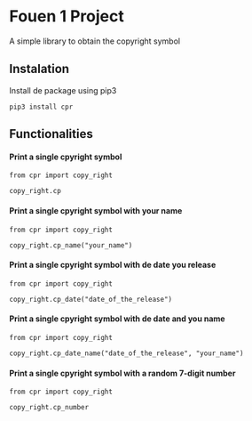 # Fouen 1 Project

A simple library to obtain the copyright symbol

## Instalation

Install de package using pip3

```
pip3 install cpr
```

## Functionalities

#### Print a single cpyright symbol

```
from cpr import copy_right

copy_right.cp
```

#### Print a single cpyright symbol with your name

```
from cpr import copy_right

copy_right.cp_name("your_name")
```

#### Print a single cpyright symbol with de date you release

```
from cpr import copy_right

copy_right.cp_date("date_of_the_release")
```

#### Print a single cpyright symbol with de date and you name

```
from cpr import copy_right

copy_right.cp_date_name("date_of_the_release", "your_name")
```

#### Print a single cpyright symbol with a random 7-digit number

```
from cpr import copy_right

copy_right.cp_number
```
